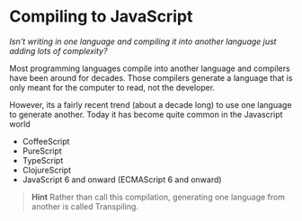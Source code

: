 # Compiling to JavaScript

_Isn't writing in one language and compiling it into another language just adding lots of complexity?_

Most programming languages compile into another language and compilers have been around for decades.  Those compilers generate a language that is only meant for the computer to read, not the developer.

However, its a fairly recent trend (about a decade long) to use one language to generate another.  Today it has become quite common in the Javascript world

* CoffeeScript
* PureScript
* TypeScript
* ClojureScript
* JavaScript 6 and onward (ECMAScript 6 and onward)

> **Hint** Rather than call this compilation, generating one language from another is called Transpiling.

